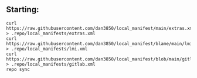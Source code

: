 

Starting:
---------
    curl https://raw.githubusercontent.com/dan3850/local_manifest/main/extras.xml > .repo/local_manifests/extras.xml
    curl https://raw.githubusercontent.com/dan3850/local_manifest/blame/main/lmi.xml > .repo/local_manifests/lmi.xml
    curl https://raw.githubusercontent.com/dan3850/local_manifest/blob/main/gitlab.xml > .repo/local_manifests/gitlab.xml
    repo sync
